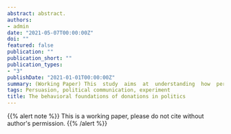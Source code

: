 ```yaml
---
abstract: abstract.
authors:
- admin
date: "2021-05-07T00:00:00Z"
doi: ""
featured: false
publication: ""
publication_short: ""
publication_types:
- "3"
publishDate: "2021-01-01T00:00:00Z"
summary: (Working Paper) This  study  aims  at  understanding  how  persuasion  effects  are  used  to  solicit  campaign contributions with survey and field experiments.
tags: Persuasion, political communication, experiment
title: The behavioral foundations of donations in politics
---
```


{{% alert note %}}
This is a working paper, please do not cite without author's permission. 
{{% /alert %}}

